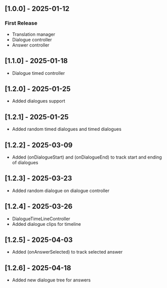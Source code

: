 ## [1.0.0] - 2025-01-12
### First Release
- Translation manager
- Dialogue controller
- Answer controller

## [1.1.0] - 2025-01-18
- Dialogue timed controller

## [1.2.0] - 2025-01-25
- Added dialogues support

## [1.2.1] - 2025-01-25
- Added random timed dialogues and timed dialogues

## [1.2.2] - 2025-03-09
- Added (onDialogueStart) and (onDialogueEnd) to track start and ending of dialogues

## [1.2.3] - 2025-03-23
- Added random dialogue on dialogue controller

## [1.2.4] - 2025-03-26
- DialogueTimeLineController
- Added dialogue clips for timeline

## [1.2.5] - 2025-04-03
- Added (onAnswerSelected) to track selected answer

## [1.2.6] - 2025-04-18
- Added new dialogue tree for answers